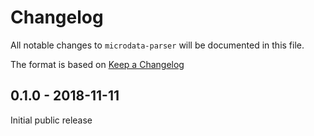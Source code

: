 # Changelog

All notable changes to `microdata-parser` will be documented in this file.

The format is based on [Keep a Changelog](https://keepachangelog.com)

## 0.1.0 - 2018-11-11
Initial public release
